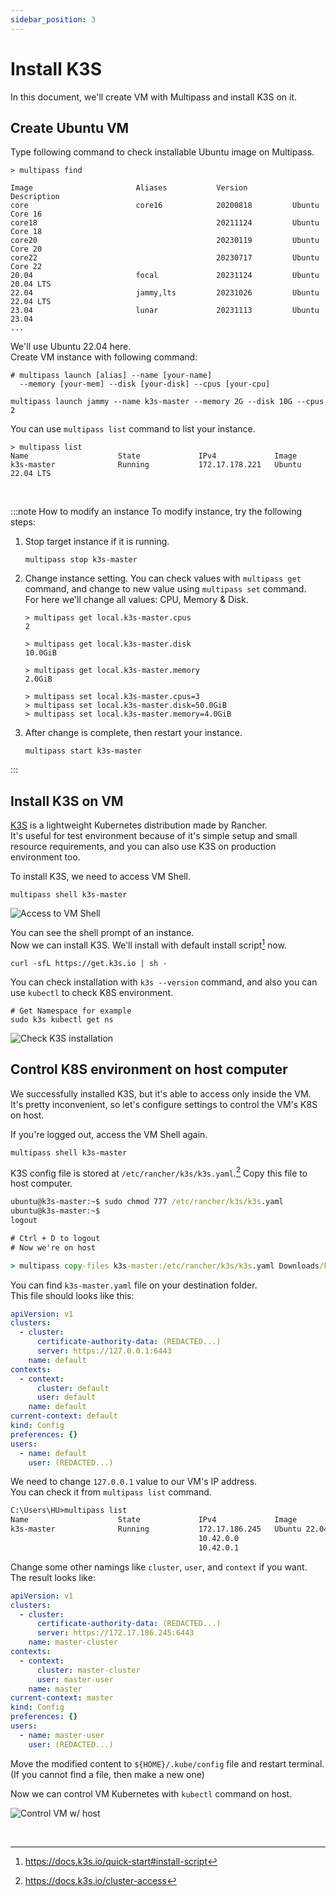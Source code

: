 ```yaml
---
sidebar_position: 3
---
```


# Install K3S

In this document, we'll create VM with Multipass and install K3S on it.

## Create Ubuntu VM

Type following command to check installable Ubuntu image on Multipass.

```
> multipass find

Image                       Aliases           Version          Description
core                        core16            20200818         Ubuntu Core 16
core18                                        20211124         Ubuntu Core 18
core20                                        20230119         Ubuntu Core 20
core22                                        20230717         Ubuntu Core 22
20.04                       focal             20231124         Ubuntu 20.04 LTS
22.04                       jammy,lts         20231026         Ubuntu 22.04 LTS
23.04                       lunar             20231113         Ubuntu 23.04
...
```

We'll use Ubuntu 22.04 here.  
Create VM instance with following command:

```
# multipass launch [alias] --name [your-name]
  --memory [your-mem] --disk [your-disk] --cpus [your-cpu]

multipass launch jammy --name k3s-master --memory 2G --disk 10G --cpus 2
```

You can use `multipass list` command to list your instance.

```
> multipass list
Name                    State             IPv4             Image
k3s-master              Running           172.17.178.221   Ubuntu 22.04 LTS
```

<br/>

:::note How to modify an instance
To modify instance, try the following steps:

1. Stop target instance if it is running.

   ```
   multipass stop k3s-master
   ```

2. Change instance setting. You can check values with `multipass get` command, and change to new value using `multipass set` command.  
   For here we'll change all values: CPU, Memory & Disk.

   ```
   > multipass get local.k3s-master.cpus
   2

   > multipass get local.k3s-master.disk
   10.0GiB

   > multipass get local.k3s-master.memory
   2.0GiB

   > multipass set local.k3s-master.cpus=3
   > multipass set local.k3s-master.disk=50.0GiB
   > multipass set local.k3s-master.memory=4.0GiB
   ```

3. After change is complete, then restart your instance.

   ```
   multipass start k3s-master
   ```

:::

## Install K3S on VM

[K3S][k3s] is a lightweight Kubernetes distribution made by Rancher.  
It's useful for test environment because of it's simple setup and small resource requirements, and you can also use K3S on production environment too.

To install K3S, we need to access VM Shell.

```
multipass shell k3s-master
```

![Access to VM Shell](./img/1-3-vm-shell.png)

You can see the shell prompt of an instance.  
Now we can install K3S. We'll install with default install script[^1] now.

```
curl -sfL https://get.k3s.io | sh -
```

You can check installation with `k3s --version` command, and also you can use `kubectl` to check K8S environment.

```
# Get Namespace for example
sudo k3s kubectl get ns
```

![Check K3S installation](./img/1-3-check-k3s.png)

## Control K8S environment on host computer

We successfully installed K3S, but it's able to access only inside the VM.  
It's pretty inconvenient, so let's configure settings to control the VM's K8S on host.

If you're logged out, access the VM Shell again.

```
multipass shell k3s-master
```

K3S config file is stored at `/etc/rancher/k3s/k3s.yaml`.[^2] Copy this file to host computer.

```cmd
ubuntu@k3s-master:~$ sudo chmod 777 /etc/rancher/k3s/k3s.yaml
ubuntu@k3s-master:~$
logout

# Ctrl + D to logout
# Now we're on host

> multipass copy-files k3s-master:/etc/rancher/k3s/k3s.yaml Downloads/k3s-master.yaml
```

You can find `k3s-master.yaml` file on your destination folder.  
This file should looks like this:

```yaml title="k3s-master.yaml" {5}
apiVersion: v1
clusters:
  - cluster:
      certificate-authority-data: (REDACTED...)
      server: https://127.0.0.1:6443
    name: default
contexts:
  - context:
      cluster: default
      user: default
    name: default
current-context: default
kind: Config
preferences: {}
users:
  - name: default
    user: (REDACTED...)
```

We need to change `127.0.0.1` value to our VM's IP address.  
You can check it from `multipass list` command.

```cmd {3}
C:\Users\HU>multipass list
Name                    State             IPv4             Image
k3s-master              Running           172.17.186.245   Ubuntu 22.04 LTS
                                          10.42.0.0
                                          10.42.0.1
```

Change some other namings like `cluster`, `user`, and `context` if you want. The result looks like:

```yaml title="k3s-master.yaml" {5-6,9-12,16}
apiVersion: v1
clusters:
  - cluster:
      certificate-authority-data: (REDACTED...)
      server: https://172.17.186.245:6443
    name: master-cluster
contexts:
  - context:
      cluster: master-cluster
      user: master-user
    name: master
current-context: master
kind: Config
preferences: {}
users:
  - name: master-user
    user: (REDACTED...)
```

Move the modified content to `${HOME}/.kube/config` file and restart terminal.  
(If you cannot find a file, then make a new one)

Now we can control VM Kubernetes with `kubectl` command on host.

![Control VM w/ host](./img/1-3-control-vm-with-host.png)

<br/>

[k3s]: https://k3s.io

[^1]: https://docs.k3s.io/quick-start#install-script
[^2]: https://docs.k3s.io/cluster-access

<!--Re-edited on 231223-->
